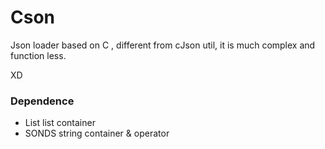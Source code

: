 # Cson

Json loader based on C , different from cJson util, it is much complex and function less.

XD

### Dependence

- List  list container
- SONDS string container & operator
